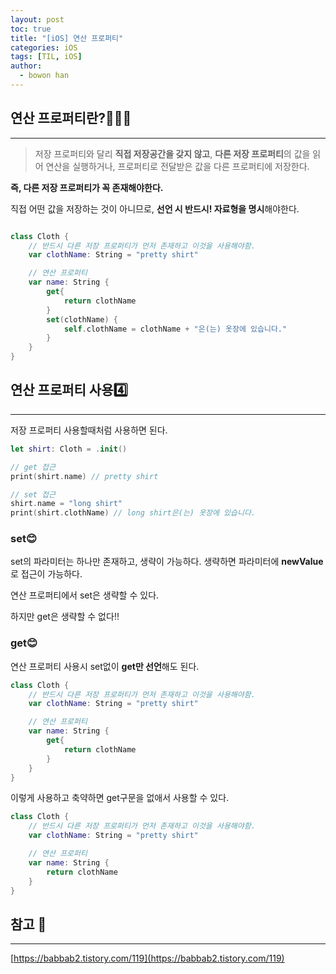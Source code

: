 ```yaml
---
layout: post
toc: true
title: "[iOS] 연산 프로퍼티"
categories: iOS
tags: [TIL, iOS]
author:
  - bowon han
---
```


## 연산 프로퍼티란?🤷🏻‍♀️
***

> 저장 프로퍼티와 달리 **직접 저장공간을 갖지 않고**, **다른 저장 프로퍼티**의 값을 읽어 연산을 실행하거나, 프로퍼티로 전달받은 값을 다른 프로퍼티에 저장한다. 

**즉, 다른 저장 프로퍼티가 꼭 존재해야한다.**

직접 어떤 값을 저장하는 것이 아니므로, **선언 시 반드시! 자료형을 명시**해야한다.

```swift

class Cloth {
    // 반드시 다른 저장 프로퍼티가 먼저 존재하고 이것을 사용해야함.
    var clothName: String = "pretty shirt"

    // 연산 프로퍼티
    var name: String {
        get{
            return clothName
        }
        set(clothName) {
            self.clothName = clothName + "은(는) 옷장에 있습니다."
        }
    }
}
```

## 연산 프로퍼티 사용4️⃣
***

저장 프로퍼티 사용할때처럼 사용하면 된다. 

```swift
let shirt: Cloth = .init()

// get 접근
print(shirt.name) // pretty shirt

// set 접근
shirt.name = "long shirt"
print(shirt.clothName) // long shirt은(는) 옷장에 있습니다.

```
### set😊

set의 파라미터는 하나만 존재하고, 생략이 가능하다. 
생략하면 파라미터에 **newValue** 로 접근이 가능하다. 

연산 프로퍼티에서 set은 생략할 수 있다.

하지만 get은 생략할 수 없다!!


### get😊
연산 프로퍼티 사용시 set없이 **get만 선언**해도 된다. 

```swift
class Cloth {
    // 반드시 다른 저장 프로퍼티가 먼저 존재하고 이것을 사용해야함.
    var clothName: String = "pretty shirt"

    // 연산 프로퍼티
    var name: String {
        get{
            return clothName
        }
    }
}
```

이렇게 사용하고 축약하면 get구문을 없애서 사용할 수 있다. 

```swift
class Cloth {
    // 반드시 다른 저장 프로퍼티가 먼저 존재하고 이것을 사용해야함.
    var clothName: String = "pretty shirt"

    // 연산 프로퍼티
    var name: String {
        return clothName
    }
}
```

## 참고 📜
***

[https://babbab2.tistory.com/119](https://babbab2.tistory.com/119)
